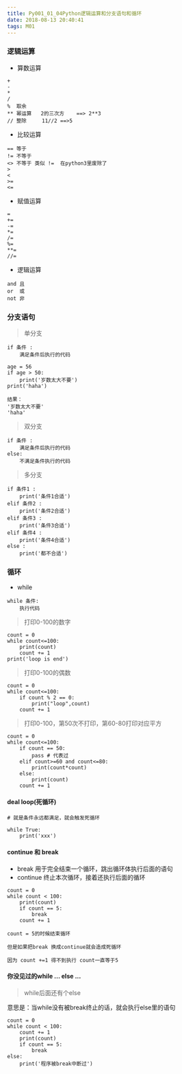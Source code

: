 ```yaml
---
title: Py001_01_04Python逻辑运算和分支语句和循环
date: 2018-08-13 20:40:41
tags: M01
---
```


### 逻辑运算

- 算数运算

```
+
- 
*
/
%  取余
** 幂运算   2的三次方    ==> 2**3
// 整除     11//2 ==>5
```

- 比较运算

```
== 等于
!= 不等于
<> 不等于 类似 !=  在python3里废除了
> 
<
>=
<= 
```

- 赋值运算

```
=
+=
-=
*=
/=
%=
**=
//=
```

- 逻辑运算

```
and 且
or  或
not 非
```

### 分支语句

> 单分支

```
if 条件 :
    满足条件后执行的代码

age = 56
if age > 50:
    print('岁数太大不要')
print('haha')

结果：
'岁数太大不要'
'haha'
```

> 双分支

```
if 条件 :
    满足条件后执行的代码
else:
    不满足条件执行的代码
```

> 多分支

```
if 条件1 :
    print('条件1合适')
elif 条件2 :
    print('条件2合适')
elif 条件3 :
    print('条件3合适')
elif 条件4 :
    print('条件4合适')
else :
    print('都不合适')
```

### 循环

- while

```
while 条件:
    执行代码
```

> 打印0-100的数字

```
count = 0
while count<=100:
    print(count)
    count += 1
print('loop is end')
```

> 打印0-100的偶数

```
count = 0
while count<=100:
    if count % 2 == 0:
        print("loop",count)
    count += 1
```

> 打印0-100，第50次不打印，第60-80打印对应平方

```
count = 0
while count<=100:
    if count == 50:
        pass # 代表过
    elif count>=60 and count<=80:
        print(count*count)
    else:
        print(count)
    count += 1
```

#### deal loop(死循环)

```
# 就是条件永远都满足，就会触发死循环

while True:
    print('xxx')

```

#### continue 和 break

- break 用于完全结束一个循环，跳出循环体执行后面的语句
- continue 终止本次循环，接着还执行后面的循环

```
count = 0
while count < 100:
    print(count)
    if count == 5:
        break
    count += 1

count = 5的时候结束循环

但是如果把break 换成continue就会造成死循环

因为 count +=1 得不到执行 count一直等于5
```

#### 你没见过的while ... else ...

> while后面还有个else

意思是：当while没有被break终止的话，就会执行else里的语句

```
count = 0
while count < 100:
    count += 1
    print(count)
    if count == 5:
        break
else:
    print('程序被break中断过')
```